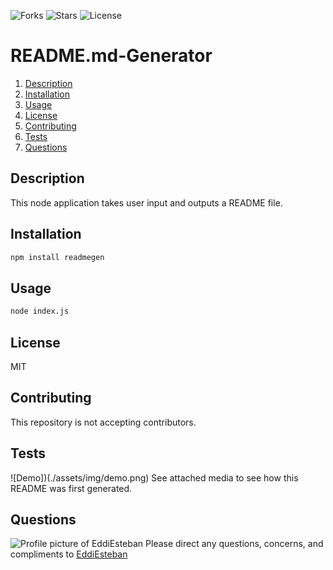 ![Forks](https://img.shields.io/github/forks/EddiEsteban/README.md-Generator) ![Stars](https://img.shields.io/github/stars/EddiEsteban/README.md-Generator) ![License](https://img.shields.io/github/license/EddiEsteban/README.md-Generator) 
# README.md-Generator
1. [Description](#toc-desc)
2. [Installation](#toc-install)
3. [Usage](#toc-usage)
4. [License](#toc-license)
5. [Contributing](#toc-contrib)
6. [Tests](#toc-tests)
7. [Questions](#toc-contact)
<a id=toc-desc></a>
## Description
This node application takes user input and outputs a README file.
<a id=toc-install></a>
## Installation
```sh
npm install readmegen
```
<a id=toc-usage></a>
## Usage
```sh
node index.js
```
<a id=toc-license></a>
## License
MIT
<a id=toc-contrib></a>
## Contributing
This repository is not accepting contributors.
<a id=toc-tests></a>
## Tests
![Demo])(./assets/img/demo.png)
See attached media to see how this README was first generated.
<a id=toc-contact></a>
## Questions
![Profile picture of EddiEsteban](https://avatars1.githubusercontent.com/u/60436198?v=4)
Please direct any questions, concerns, and compliments to [EddiEsteban](https://github.com/EddiEsteban)
 
